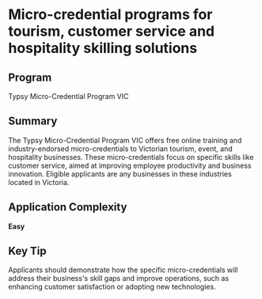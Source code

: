 # Micro-credential programs for tourism, customer service and hospitality skilling solutions
  
## Program
Typsy Micro-Credential Program VIC

## Summary
The Typsy Micro-Credential Program VIC offers free online training and industry-endorsed micro-credentials to Victorian tourism, event, and hospitality businesses. These micro-credentials focus on specific skills like customer service, aimed at improving employee productivity and business innovation. Eligible applicants are any businesses in these industries located in Victoria.

## Application Complexity
**Easy**

## Key Tip
Applicants should demonstrate how the specific micro-credentials will address their business's skill gaps and improve operations, such as enhancing customer satisfaction or adopting new technologies.
